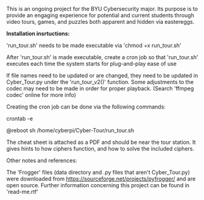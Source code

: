 This is an ongoing project for the BYU Cybersecurity major.
Its purpose is to provide an engaging experience for potential  and
current students through video tours, games, and puzzles both apparent
and hidden via eastereggs.

<strong>Installation insrtuctions:</strong>

'run_tour.sh' needs to be made executable via 'chmod +x run_tour.sh'
 
After 'run_tour.sh' is made executable, create a cron job so that
'run_tour.sh' executes each time the system starts for plug-and-play
ease of use

If file names need to be updated or are changed, they need to be
updated in Cyber_Tour.py under the 'run_tour_v2()' function. Some
adjustments to the codec may need to be made in order for proper
playback. (Search 'ffmpeg codec' online for more info)

Creating the cron job can be done via the following commands:

crontab -e

@reboot sh /home/cyberpi/Cyber-Tour/run_tour.sh


The cheat sheet is attached as a PDF and should be near the tour station.
It gives hints to how ciphers function, and how to solve the included ciphers.

Other notes and references:

The 'Frogger' files (data directory and .py files that aren't Cyber_Tour.py)
were downloaded from https://sourceforge.net/projects/pyfrogger/ and are open source.
Further information concerning this project can be found in 'read-me.rtf'
